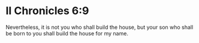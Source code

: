 # II Chronicles 6:9

Nevertheless, it is not you who shall build the house, but your son who shall be born to you shall build the house for my name.
